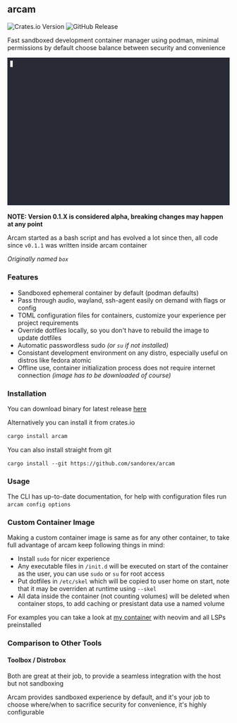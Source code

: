 ## arcam
![Crates.io Version](https://img.shields.io/crates/v/arcam)
![GitHub Release](https://img.shields.io/github/v/release/sandorex/arcam)

Fast sandboxed development container manager using podman, minimal permissions by default choose balance between security and convenience

![Demo GIF](arcam-demo.gif)

**NOTE: Version 0.1.X is considered alpha, breaking changes may happen at any point**

Arcam started as a bash script and has evolved a lot since then, all code since `v0.1.1` was written inside arcam container

*Originally named `box`*

### Features
- Sandboxed ephemeral container by default (podman defaults)
- Pass through audio, wayland, ssh-agent easily on demand with flags or config
- TOML configuration files for containers, customize your experience per project requirements
- Override dotfiles locally, so you don't have to rebuild the image to update dotfiles
- Automatic passwordless sudo *(or `su` if not installed)*
- Consistant development environment on any distro, especially useful on distros like fedora atomic
- Offline use, container initialization process does not require internet connection *(image has to be downloaded of course)*

### Installation
You can download binary for latest release [here](https://github.com/sandorex/arcam/releases/latest/download/arcam)

Alternatively you can install it from crates.io
```sh
cargo install arcam
```

You can also install straight from git
```
cargo install --git https://github.com/sandorex/arcam
```

### Usage
The CLI has up-to-date documentation, for help with configuration files run `arcam config options`

### Custom Container Image
Making a custom container image is same as for any other container, to take full advantage of arcam keep following things in mind:
- Install `sudo` for nicer experience
- Any executable files in `/init.d` will be executed on start of the container as the user, you can use `sudo` or `su` for root access
- Put dotfiles in `/etc/skel` which will be copied to user home on start, note that it may be overriden at runtime using `--skel`
- All data inside the container (not counting volumes) will be deleted when container stops, to add caching or presistant data use a named volume

For examples you can take a look at [my container](https://github.com/sandorex/config/tree/master/boxes) with neovim and all LSPs preinstalled

### Comparison to Other Tools
#### Toolbox / Distrobox
Both are great at their job, to provide a seamless integration with the host but not sandboxing

Arcam provides sandboxed experience by default, and it's your job to choose where/when to sacrifice security for convenience, it's highly configurable
